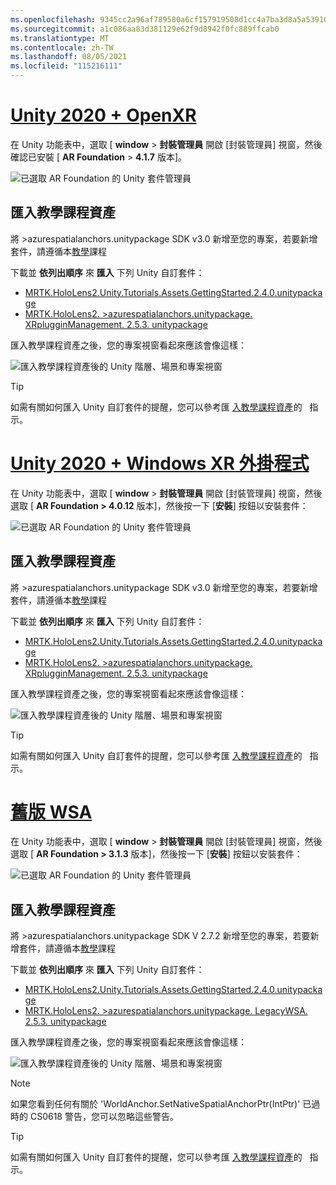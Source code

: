 ```yaml
---
ms.openlocfilehash: 9345cc2a96af789580a6cf157919508d1cc4a7ba3d8a5a53910d07eae367f3d6
ms.sourcegitcommit: a1c086aa83d381129e62f9d8942f0fc889ffcab0
ms.translationtype: MT
ms.contentlocale: zh-TW
ms.lasthandoff: 08/05/2021
ms.locfileid: "115216111"
---
```

# <a name="unity-2020--openxr"></a>[Unity 2020 + OpenXR](#tab/openxr)

在 Unity 功能表中，選取 [ **window**  >  **封裝管理員** 開啟 [封裝管理員] 視窗，然後確認已安裝 [ **AR Foundation**  >  **4.1.7** 版本]。

![已選取 AR Foundation 的 Unity 套件管理員](../images/mr-learning-asa/asa-02-section3-step1-1-OpenXR.png)

## <a name="importing-the-tutorial-assets"></a>匯入教學課程資產

將 >azurespatialanchors.unitypackage SDK v3.0 新增至您的專案，若要新增套件，請遵循本[教學](/azure/spatial-anchors/how-tos/setup-unity-project?tabs=UPMPackage)課程

下載並 **依列出順序** 來 **匯入** 下列 Unity 自訂套件：

* [MRTK.HoloLens2.Unity.Tutorials.Assets.GettingStarted.2.4.0.unitypackage](https://github.com/microsoft/MixedRealityLearning/releases/download/getting-started-v2.4.0/MRTK.HoloLens2.Unity.Tutorials.Assets.GettingStarted.2.4.0.unitypackage)
* [MRTK.HoloLens2. >azurespatialanchors.unitypackage. XRplugginManagement. 2.5.3. unitypackage](https://github.com/microsoft/MixedRealityLearning/releases/download/azure-spatial-anchors-v2.5.3.1/MRTK.HoloLens2.Unity.Tutorials.Assets.AzureSpatialAnchors.XRplugginManagement.2.5.3.unitypackage)

匯入教學課程資產之後，您的專案視窗看起來應該會像這樣：

![匯入教學課程資產後的 Unity 階層、場景和專案視窗](../images/mr-learning-asa/asa-02-section3-step1-2-OpenXR.png)

> [!TIP]
> 如需有關如何匯入 Unity 自訂套件的提醒，您可以參考匯 [入教學課程資產](../mr-learning-base-04.md#importing-the-tutorial-assets)的   指示。

# <a name="unity-2020--windows-xr-plugin"></a>[Unity 2020 + Windows XR 外掛程式](#tab/winxr)

在 Unity 功能表中，選取 [ **window**  >  **封裝管理員** 開啟 [封裝管理員] 視窗，然後選取 [ **AR Foundation > 4.0.12** 版本]，然後按一下 [**安裝**] 按鈕以安裝套件：

![已選取 AR Foundation 的 Unity 套件管理員](../images/mr-learning-asa/asa-02-section3-step1-1-XRSDK.png)

## <a name="importing-the-tutorial-assets"></a>匯入教學課程資產

將 >azurespatialanchors.unitypackage SDK v3.0 新增至您的專案，若要新增套件，請遵循本[教學](/azure/spatial-anchors/how-tos/setup-unity-project?tabs=UPMPackage)課程

下載並 **依列出順序** 來 **匯入** 下列 Unity 自訂套件：

* [MRTK.HoloLens2.Unity.Tutorials.Assets.GettingStarted.2.4.0.unitypackage](https://github.com/microsoft/MixedRealityLearning/releases/download/getting-started-v2.4.0/MRTK.HoloLens2.Unity.Tutorials.Assets.GettingStarted.2.4.0.unitypackage)
* [MRTK.HoloLens2. >azurespatialanchors.unitypackage. XRplugginManagement. 2.5.3. unitypackage](https://github.com/microsoft/MixedRealityLearning/releases/download/azure-spatial-anchors-v2.5.3.1/MRTK.HoloLens2.Unity.Tutorials.Assets.AzureSpatialAnchors.XRplugginManagement.2.5.3.unitypackage)

匯入教學課程資產之後，您的專案視窗看起來應該會像這樣：

![匯入教學課程資產後的 Unity 階層、場景和專案視窗](../images/mr-learning-asa/asa-02-section3-step1-2-XRSDK.PNG)

> [!TIP]
> 如需有關如何匯入 Unity 自訂套件的提醒，您可以參考匯 [入教學課程資產](../mr-learning-base-04.md#importing-the-tutorial-assets)的   指示。

# <a name="legacy-wsa"></a>[舊版 WSA](#tab/wsa)

在 Unity 功能表中，選取 [ **window**  >  **封裝管理員** 開啟 [封裝管理員] 視窗，然後選取 [ **AR Foundation > 3.1.3** 版本]，然後按一下 [**安裝**] 按鈕以安裝套件：

![已選取 AR Foundation 的 Unity 套件管理員](../images/mr-learning-asa/asa-02-section3-step1-1-Legacy.png)

## <a name="importing-the-tutorial-assets"></a>匯入教學課程資產

將 >azurespatialanchors.unitypackage SDK V 2.7.2 新增至您的專案，若要新增套件，請遵循本[教學](/azure/spatial-anchors/how-tos/setup-unity-project?tabs=UPMPackage)課程

下載並 **依列出順序** 來 **匯入** 下列 Unity 自訂套件：

* [MRTK.HoloLens2.Unity.Tutorials.Assets.GettingStarted.2.4.0.unitypackage](https://github.com/microsoft/MixedRealityLearning/releases/download/getting-started-v2.4.0/MRTK.HoloLens2.Unity.Tutorials.Assets.GettingStarted.2.4.0.unitypackage)
* [MRTK.HoloLens2. >azurespatialanchors.unitypackage. LegacyWSA. 2.5.3. unitypackage](https://github.com/microsoft/MixedRealityLearning/releases/download/azure-spatial-anchors-v2.5.3.1/MRTK.HoloLens2.Unity.Tutorials.Assets.AzureSpatialAnchors.LegacyWSA.2.5.3.unitypackage)

匯入教學課程資產之後，您的專案視窗看起來應該會像這樣：

![匯入教學課程資產後的 Unity 階層、場景和專案視窗](../images/mr-learning-asa/asa-02-section3-step1-2-Legacy.png)

> [!NOTE]
> 如果您看到任何有關於 'WorldAnchor.SetNativeSpatialAnchorPtr(IntPtr)' 已過時的 CS0618 警告，您可以忽略這些警告。

> [!TIP]
> 如需有關如何匯入 Unity 自訂套件的提醒，您可以參考匯 [入教學課程資產](../mr-learning-base-04.md#importing-the-tutorial-assets)的   指示。

